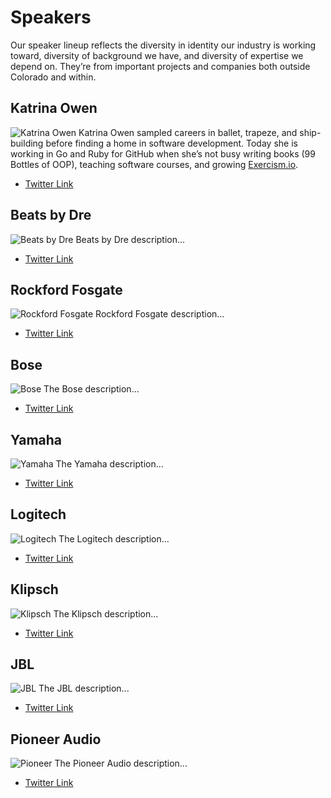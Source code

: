 # Speakers

Our speaker lineup reflects the diversity in identity our industry is working
toward, diversity of background we have, and diversity of expertise we depend
on. They’re from important projects and companies both outside Colorado and
within.

## Katrina Owen
![Katrina Owen](https://via.placeholder.com/272x176/000)
Katrina Owen sampled careers in ballet, trapeze, and ship-building before
finding a home in software development. Today she is working in Go and Ruby for
GitHub when she’s not busy writing books (99 Bottles of OOP), teaching software
courses, and growing [Exercism.io](https://exercism.io).

- [Twitter Link](https://twitter.com/)

## Beats by Dre
![Beats by Dre](https://via.placeholder.com/272x176/000)
Beats by Dre description...

- [Twitter Link](https://twitter.com/)

## Rockford Fosgate
![Rockford Fosgate](https://via.placeholder.com/272x176/000)
Rockford Fosgate description...

- [Twitter Link](https://twitter.com/)

## Bose
![Bose](https://via.placeholder.com/272x176/000)
The Bose description...

- [Twitter Link](https://twitter.com/)

## Yamaha
![Yamaha](https://via.placeholder.com/272x176/000)
The Yamaha description...

- [Twitter Link](https://twitter.com/)

## Logitech
![Logitech](https://via.placeholder.com/272x176/000)
The Logitech description...

- [Twitter Link](https://twitter.com/)

## Klipsch
![Klipsch](https://via.placeholder.com/272x176/000)
The Klipsch description...

- [Twitter Link](https://twitter.com/)

## JBL
![JBL](https://via.placeholder.com/272x176/000)
The JBL description...

- [Twitter Link](https://twitter.com/)

## Pioneer Audio
![Pioneer](https://via.placeholder.com/272x176/000)
The Pioneer Audio description...

- [Twitter Link](https://twitter.com/)

